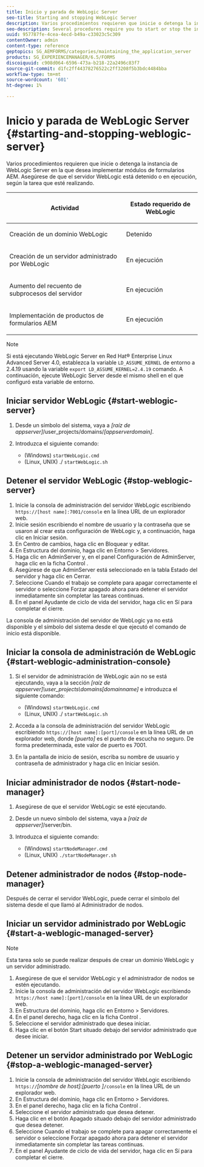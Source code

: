 ```yaml
---
title: Inicio y parada de WebLogic Server
seo-title: Starting and stopping WebLogic Server
description: Varios procedimientos requieren que inicie o detenga la instancia de WebLogic Server en la que desea implementar módulos de formularios AEM. Este documento describe cómo iniciar y detener el servidor WebLogic.
seo-description: Several procedures require you to start or stop the instance of WebLogic Server where you want to deploy AEM forms modules. This document describes how to start and stop the WebLogic Server.
uuid: 957787fe-4cea-4ecd-b49a-c33023c5c309
contentOwner: admin
content-type: reference
geptopics: SG_AEMFORMS/categories/maintaining_the_application_server
products: SG_EXPERIENCEMANAGER/6.5/FORMS
discoiquuid: c908d064-6596-473a-b218-22a2496c83f7
source-git-commit: d1fc2ff44378276522c2ff3208f5b3bdc4484bba
workflow-type: tm+mt
source-wordcount: '601'
ht-degree: 1%

---
```



# Inicio y parada de WebLogic Server {#starting-and-stopping-weblogic-server}

Varios procedimientos requieren que inicie o detenga la instancia de WebLogic Server en la que desea implementar módulos de formularios AEM. Asegúrese de que el servidor WebLogic está detenido o en ejecución, según la tarea que esté realizando.

<table>
 <thead>
  <tr>
   <th><p>Actividad</p></th>
   <th><p>Estado requerido de WebLogic</p></th>
  </tr>
 </thead>
 <tbody>
  <tr>
   <td><p>Creación de un dominio WebLogic</p></td>
   <td><p>Detenido</p></td>
  </tr>
  <tr>
   <td><p>Creación de un servidor administrado por WebLogic</p></td>
   <td><p>En ejecución</p></td>
  </tr>
  <tr>
   <td><p>Aumento del recuento de subprocesos del servidor</p></td>
   <td><p>En ejecución</p></td>
  </tr>
  <tr>
   <td><p>Implementación de productos de formularios AEM</p></td>
   <td><p>En ejecución</p></td>
  </tr>
 </tbody>
</table>

>[!NOTE]
>
>Si está ejecutando WebLogic Server en Red Hat® Enterprise Linux Advanced Server 4.0, establezca la variable `LD_ASSUME_KERNEL` de entorno a 2.4.19 usando la variable `export LD_ASSUME_KERNEL=2.4.19` comando. A continuación, ejecute WebLogic Server desde el mismo shell en el que configuró esta variable de entorno.

## Iniciar servidor WebLogic {#start-weblogic-server}

1. Desde un símbolo del sistema, vaya a *[raíz de appserver]*/user_projects/domains/*[appserverdomain]*.
1. Introduzca el siguiente comando:

   * (Windows) `startWebLogic.cmd`
   * (Linux, UNIX) ./ `startWebLogic.sh`

## Detener el servidor WebLogic {#stop-weblogic-server}

1. Inicie la consola de administración del servidor WebLogic escribiendo `https://[host name]:7001/console` en la línea URL de un explorador web.
1. Inicie sesión escribiendo el nombre de usuario y la contraseña que se usaron al crear esta configuración de WebLogic y, a continuación, haga clic en Iniciar sesión.
1. En Centro de cambios, haga clic en Bloquear y editar.
1. En Estructura del dominio, haga clic en Entorno > Servidores.
1. Haga clic en AdminServer y, en el panel Configuración de AdminServer, haga clic en la ficha Control .
1. Asegúrese de que AdminServer está seleccionado en la tabla Estado del servidor y haga clic en Cerrar.
1. Seleccione Cuando el trabajo se complete para apagar correctamente el servidor o seleccione Forzar apagado ahora para detener el servidor inmediatamente sin completar las tareas continuas.
1. En el panel Ayudante de ciclo de vida del servidor, haga clic en Sí para completar el cierre.

La consola de administración del servidor de WebLogic ya no está disponible y el símbolo del sistema desde el que ejecutó el comando de inicio está disponible.

## Iniciar la consola de administración de WebLogic {#start-weblogic-administration-console}

1. Si el servidor de administración de WebLogic aún no se está ejecutando, vaya a la sección *[raíz de appserver]\user_projects\domains\[domainname]* e introduzca el siguiente comando:

   * (Windows) `startWebLogic.cmd`
   * (Linux, UNIX) ./ `startWebLogic.sh`

1. Acceda a la consola de administración del servidor WebLogic escribiendo `https://[host name]:[port]/console` en la línea URL de un explorador web, donde *[puerto]* es el puerto de escucha no seguro. De forma predeterminada, este valor de puerto es 7001.
1. En la pantalla de inicio de sesión, escriba su nombre de usuario y contraseña de administrador y haga clic en Iniciar sesión.

## Iniciar administrador de nodos {#start-node-manager}

1. Asegúrese de que el servidor WebLogic se esté ejecutando.
1. Desde un nuevo símbolo del sistema, vaya a *[raíz de appserver]*/server/bin.
1. Introduzca el siguiente comando:

   * (Windows) `startNodeManager.cmd`
   * (Linux, UNIX) `./startNodeManager.sh`

## Detener administrador de nodos {#stop-node-manager}

Después de cerrar el servidor WebLogic, puede cerrar el símbolo del sistema desde el que llamó al Administrador de nodos.

## Iniciar un servidor administrado por WebLogic {#start-a-weblogic-managed-server}

>[!NOTE]
>
>Esta tarea solo se puede realizar después de crear un dominio WebLogic y un servidor administrado.

1. Asegúrese de que el servidor WebLogic y el administrador de nodos se estén ejecutando.
1. Inicie la consola de administración del servidor WebLogic escribiendo `https://host name]:[port]/console` en la línea URL de un explorador web.
1. En Estructura del dominio, haga clic en Entorno > Servidores.
1. En el panel derecho, haga clic en la ficha Control .
1. Seleccione el servidor administrado que desea iniciar.
1. Haga clic en el botón Start situado debajo del servidor administrado que desee iniciar.

## Detener un servidor administrado por WebLogic {#stop-a-weblogic-managed-server}

1. Inicie la consola de administración del servidor WebLogic escribiendo `https://`*[nombre de host]:[puerto ]*`/console` en la línea URL de un explorador web.
1. En Estructura del dominio, haga clic en Entorno > Servidores.
1. En el panel derecho, haga clic en la ficha Control .
1. Seleccione el servidor administrado que desea detener.
1. Haga clic en el botón Apagado situado debajo del servidor administrado que desea detener.
1. Seleccione Cuando el trabajo se complete para apagar correctamente el servidor o seleccione Forzar apagado ahora para detener el servidor inmediatamente sin completar las tareas continuas.
1. En el panel Ayudante de ciclo de vida del servidor, haga clic en Sí para completar el cierre.

